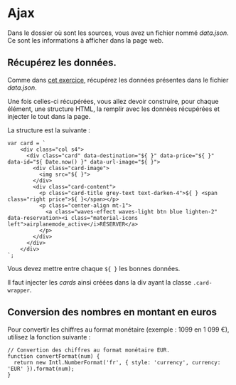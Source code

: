 # Ajax

Dans le dossier où sont les sources, vous avez un fichier nommé *data.json*. Ce sont les informations à afficher dans la page web.

## Récupérez les données.

Comme dans [cet exercice](https://yasakura.github.io/jquery-training-escen-17-slides/part_two.html#/39), récupérez les données présentes dans le fichier *data.json*.

Une fois celles-ci récupérées, vous allez devoir construire, pour chaque élément, une structure HTML, la remplir avec les données récupérées et injecter le tout dans la page.

La structure est la suivante :
```
var card = `
    <div class="col s4">
      <div class="card" data-destination="${ }" data-price="${ }" data-id="${ Date.now() }" data-url-image="${ }">
        <div class="card-image">
          <img src="${ }">
        </div>
        <div class="card-content">
          <p class="card-title grey-text text-darken-4">${ } <span class="right price">${ }</span></p>
          <p class="center-align mt-1">
            <a class="waves-effect waves-light btn blue lighten-2" data-reservation><i class="material-icons left">airplanemode_active</i>RÉSERVER</a>
          </p>
        </div>
      </div>
    </div>
`;
```

Vous devez mettre entre chaque `${ }` les bonnes données.

Il faut injecter les *cards* ainsi créées dans la div ayant la classe `.card-wrapper`.

## Conversion des nombres en montant en euros

Pour convertir les chiffres au format monétaire (exemple : 1099 en 1 099 €), utilisez la fonction suivante :
```
// Convertion des chiffres au format monétaire EUR.
function convertFormat(num) {
  return new Intl.NumberFormat('fr', { style: 'currency', currency: 'EUR' }).format(num);
}
```
